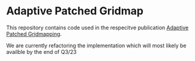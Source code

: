 # Adaptive Patched Gridmap

This repository contains code used in the respecitve publication [Adaptive Patched Gridmapping](https://arxiv.org/abs/2308.03416).

We are currently refactoring the implementation which will most likely be availble by the end of Q3/23

